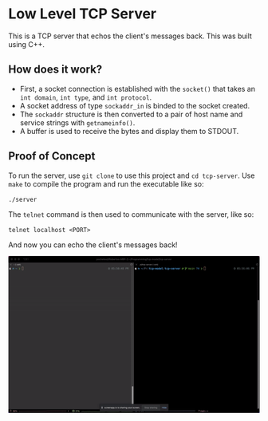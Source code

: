 # Low Level TCP Server

This is a TCP server that echos the client's messages back. This was built using C++.

## How does it work?

* First, a socket connection is established with the `socket()` that takes an `int domain`, `int type`, and `int protocol`.
* A socket address of type `sockaddr_in` is binded to the socket created.
* The `sockaddr` structure is then converted to a pair of host name and service strings with `getnameinfo()`.
* A buffer is used to receive the bytes and display them to STDOUT.

## Proof of Concept
To run the server, use `git clone` to use this project and `cd tcp-server`. Use `make` to compile the program and run the executable like so:

```
./server
```

The `telnet` command is then used to communicate with the server, like so:

```
telnet localhost <PORT> 
```
And now you can echo the client's messages back!

![Tcp Gif](images/tcpgif.gif)
